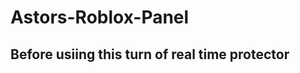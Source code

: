 # Astors-Roblox-Panel
Before usiing this turn of real time protector
------------------------------------------------------------------------
